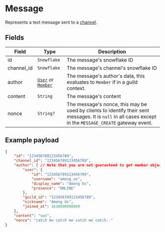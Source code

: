 # Message

Represents a text message sent to a [channel](channel.md).

## Fields

| Field | Type | Description |
| --- | --- | --- |
| id | `Snowflake` | The message's snowflake ID |
| channel_id | `Snowflake` | The message's channel's snowflake ID |
| author | [`User`](user.md) or [`Member`](member.md) | The message's author's data, this evaluates to `Member` if in a guild context. |
| content | `String` | The message's content |
| nonce | `String?` | The message's nonce, this may be used by clients to identify their sent messages. It is `null` in all cases except in the `MESSAGE_CREATE` gateway event. |

## Example payload

```json
{
    "id": "123456789123456789",
    "channel_id": "123456789123456789",
    "author": { // Note that you are not guaranteed to get member objects here.
        "user": {
            "id": "123456789123456789",
            "username": "among_us",
            "display_name": "Among Us",
            "presence": "ONLINE"
        },
        "guild_id": "123456789123456789",
        "nickname": "Among Us",
        "joined_at": 1630000000000
    },
    "content": "sus",
    "nonce": "catch me catch me catch me catch.."
}
```
